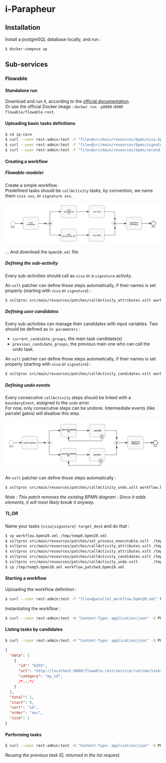 # i-Parapheur

## Installation

Install a postgreSQL database locally, and run :

```bash
$ docker-compose up
```

## Sub-services

### Flowable

#### Standalone run

Download and run it, according to the [official documentation](http://www.flowable.org/docs/userguide/index.html#download).  
Or use the official Docker image : `docker run -p8080:8080 flowable/flowable-rest`.

#### Uploading basic tasks definitions

```bash
$ cd ip-core
$ curl --user rest-admin:test -F "file=@src/main/resources/bpmn/visa.bpmn20.xml" http://localhost:8080/flowable-rest/service/repository/deployments
$ curl --user rest-admin:test -F "file=@src/main/resources/bpmn/signature.bpmn20.xml" http://localhost:8080/flowable-rest/service/repository/deployments
$ curl --user rest-admin:test -F "file=@src/main/resources/bpmn/second_opinion.bpmn20.xml" http://localhost:8080/flowable-rest/service/repository/deployments
```

#### Creating a workflow

##### Flowable-modeler

Create a simple workflow.  
Predefined tasks should be `callActivity` tasks, by convention, we name them `visa xxx`, or `signature xxx`.

![GitHub Logo](markdown_resources/workflow_example.png)

... And download the `bpmn20.xml` file.


##### Defining the sub-activity

Every sub-activities should call as `visa` or a `signature` activity.  

An `xslt` patcher can define those steps automatically, if their names is set properly (starting with `visa` or `signature`) :
```bash
$ xsltproc src/main/resources/patches/callActivity_attributes.xslt workflow.bpmn20.xml
```

##### Defining user candidates

Every sub-activities can manage their candidates with input variables. Two should be defined as `In parameters` :
- `current_candidate_groups`, the main task candidate(s)
- `previous_candidate_groups`, the previous main one who can call the undo task.

An `xslt` patcher can define those steps automatically, if their names is set properly (starting with `visa` or `signature`) :
```bash
$ xsltproc src/main/resources/patches/callActivity_candidates.xslt workflow.bpmn20.xml
```

##### Defining undo events

Every consecutive `callActivity` steps should be linked with a `boundaryEvent`, assigned to the `undo` error.  
For now, only consecutive steps can be undone. Intermediate events (like parralel gates) will disallow this step.

![GitHub Logo](markdown_resources/workflow_undo_catches.png)

An `xslt` patcher can define those steps automatically :  
```bash
$ xsltproc src/main/resources/patches/callActivity_undo.xslt workflow.bpmn20.xml
```
*Note : This patch removes the existing BPMN diagram : Since it adds elements, it will most likely break it anyway.*

##### TL;DR
Name your tasks `{visa|signature} target_desk` and do that :

```bash
$ cp workflow.bpmn20.xml /tmp/temp0.bpmn20.xml
$ xsltproc src/main/resources/patches/set_process_executable.xslt  /tmp/temp0.bpmn20.xml > /tmp/temp1.bpmn20.xml
$ xsltproc src/main/resources/patches/callActivity_attributes.xslt /tmp/temp1.bpmn20.xml > /tmp/temp2.bpmn20.xml
$ xsltproc src/main/resources/patches/callActivity_attributes.xslt /tmp/temp2.bpmn20.xml > /tmp/temp3.bpmn20.xml
$ xsltproc src/main/resources/patches/callActivity_candidates.xslt /tmp/temp3.bpmn20.xml > /tmp/temp4.bpmn20.xml
$ xsltproc src/main/resources/patches/callActivity_undo.xslt       /tmp/temp4.bpmn20.xml > /tmp/temp5.bpmn20.xml
$ cp /tmp/temp5.bpmn20.xml workflow_patched.bpmn20.xml
```


#### Starting a workflow

Uploading the workflow definition :
```bash
$ curl --user rest-admin:test -F "file=@parallel_workflow.bpmn20.xml" http://localhost:8080/flowable-rest/service/repository/deployments
```

Instantiating the workflow :
```bash
$ curl --user rest-admin:test -H "Content-Type: application/json" -X POST -d '{"processDefinitionKey": "simple_workflow", "variables": [{"name":"workflow_instance_id", "value":"my_id"}]}' http://localhost:8080/flowable-rest/service/runtime/process-instances
```

#### Listing tasks by candidates
```bash
$ curl --user rest-admin:test -H "Content-Type: application/json" -X POST -d '{ "candidateGroup" : "Emetteur" }' http://localhost:8080/flowable-rest/service/query/tasks
```
```json
{
  "data": [
    {
      "id": "6255",
      "url": "http://localhost:8080/flowable-rest/service/runtime/tasks/6255",
      "category": "my_id",
      /*...*/
    }
  ],
  "total": 1,
  "start": 0,
  "sort": "id",
  "order": "asc",
  "size": 1
}
```

#### Performing tasks
```bash
$ curl --user rest-admin:test -H "Content-Type: application/json" -X POST -d '{ "action" : "complete", "variables" : [ { "name" : "approved", "value" : true}, { "name" : "action", "value" : "'visa'"} ]  }' http://localhost:8080/flowable-rest/service/runtime/tasks/6255
```
*Reusing the previous task ID, returned in the list request.*
